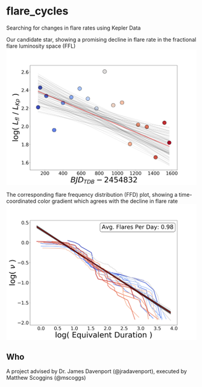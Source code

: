 # flare_cycles
Searching for changes in flare rates using Kepler Data


Our candidate star, showing a promising decline in flare rate in the fractional flare luminosity space (FFL)
![alt text](https://github.com/mscoggs/flare_cycles/blob/master/candidate_star/008507979_frac_lum.png)


The corresponding flare frequency distribution (FFD) plot, showing a time-coordinated color gradient which agrees with the decline in flare rate
![alt text](https://github.com/mscoggs/flare_cycles/blob/master/candidate_star/008507979_evf.png)


## Who
A project advised by Dr. James Davenport (@jradavenport), executed by Matthew Scoggins (@mscoggs)

